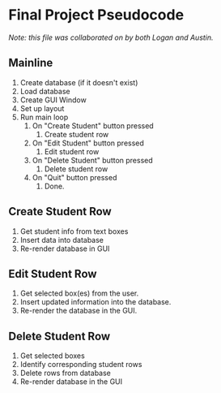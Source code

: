 # Final Project Pseudocode

*Note: this file was collaborated on by both Logan and Austin.*

## Mainline

1. Create database (if it doesn't exist)
1. Load database
1. Create GUI Window
1. Set up layout
1. Run main loop
    1. On "Create Student" button pressed
        1. Create student row
    1. On "Edit Student" button pressed
        1. Edit student row
    1. On "Delete Student" button pressed
        1. Delete student row
    1. On "Quit" button pressed
        1. Done.

## Create Student Row

1. Get student info from text boxes
1. Insert data into database
1. Re-render database in GUI

## Edit Student Row

1. Get selected box(es) from the user.
1. Insert updated information into the database.
1. Re-render the database in the GUI.

## Delete Student Row

1. Get selected boxes
1. Identify corresponding student rows
1. Delete rows from database
1. Re-render database in the GUI
